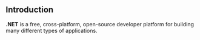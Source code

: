 ## Introduction

**.NET** is a free, cross-platform, open-source developer platform for building many different types of applications.
